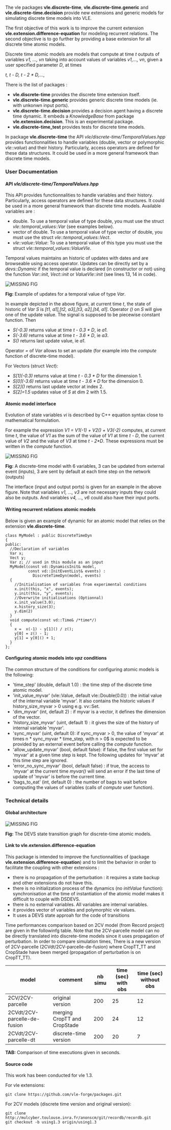 
The vle packages **vle.discrete-time**, **vle.discrete-time.generic**
and **vle.discrete-time.decision** provide new extensions and generic models
for simulating discrete time models into VLE.

The first objective of this work is to improve the current extension 
**vle.extension.difference-equation** for modeling recurrent relations.
 The second objective is to go further by providing a base extension for all
discrete time atomic models.

Discrete time atomic models are models that compute at time _t_ outputs of
variables _v1, ..., vn_ taking into account values of variables _v1,..., vn_,
given a user specified parameter _D_, at times


_t, t - D, t - 2 * D,..._, 


There is the list of packages :
* **vle.discrete-time** provides the discrete time extension
 itself.
* **vle.discrete-time.generic** provides generic discrete
 time models (ie. with unkonwn input ports).
* **vle.discrete-time.decision** provides a decision agent having
 a discrete time dynamic. It embeds a _KnowledgeBase_ from package
 **vle.extension.decision**. This is an experimental package.
* **vle.discrete-time_test** provides tests for discrete time
models.

In package **vle.discrete-time** the API _vle/discrete-time/TemporalValues.hpp_
provides functionnalities to handle variables 
(double, vector or polymorphic _vle::value_) and their history. Particularly,
access operators are defined for these data structures. It could be
used in a more general framework than discrete time models.

### User Documentation

#### API _vle/discrete-time/TemporalValues.hpp_

This API provides functionnalities to handle variables and their history.
Particularly, access operators are defined for these data structures. It could
be used in a more general framework than discrete time models.
Available variables are :
* double. To use a temporal value of type double, you must use the struct 
  _vle::temporal_values::Var_ (see examples below).
* vector of double. To use a temporal value of type vector of double,
    you must use the struct _vle::temporal_values::Vect_.
* _vle::value::Value_: To use a temporal value of this type
 you must use the struct _vle::temporal_values::ValueVle_.

Temporal values maintains an historic of updates with dates and
are browseable using access operator. Updates can be directly set
by a _devs::Dynamic_ if the temporal value is declared 
(in constructor or not) using the function _Var::init_, 
_Vect::init_ or _ValueVle::init_ (see lines 13, 14 in code).

![MISSING FIG](http://www.vle-project.org/pub/1.3/docs/temporal_values.png)

**Fig:** Example of updates for a temporal value of type _Var_.

In example depicted in the above figure, at current time _t_, the state
of historic of _Var_ _S_ is _[t1, a1],[t2, a3],[t3, a2],[t4, a1]_.
Operator _()_ on _S_ will give one of the update value. The signal is 
supposed to be piecewise constant function. Then 
* _S(-0.3)_ returns value at time _t - 0.3 * D_, ie _a1_.
* _S(-3.6)_ returns value at time _t - 3.6 * D_, ie _a3_.
* _S()_ returns last update value, ie _a1_.

Operator _=_ of _Var_ allows to set an update
(for example into the _compute_ function of discrete-time model).

For Vectors (struct _Vect_):

* _S\[1\](-0.3)_ returns value at time _t - 0.3 * D_ for the
  dimension 1.
* _S\[0\](-3.6)_ returns value at time _t - 3.6 * D_
  for the dimension 0.
* _S\[2\]()_ returns last update vector at index 2.
* _S\[2\]=1.5_ updates value of _S_ at dim 2 with 1.5.


#### Atomic model interface

Evolution of state variables _vi_ is described by C++ equation syntax close to
mathematical formulation.

For example the expression _V1 = V1(-1) + V2() + V3(-2)_ computes, at current
time _t_, the value of _V1_ as the sum of the value of _V1_ at time 
_t - D_, the current value of _V2_ and the value of _V3_ at time 
_t - 2*D_. These expressions must be written in the
_compute_ function.


![MISSING FIG](http://www.vle-project.org/pub/1.3/docs/userInterfaceDiscreteTime.png)

**Fig:** A discrete-time model with 6 variables, 3 can be
updated from external event (inputs), 3 are sent by default at each time step 
on the network (outputs)

The interface (input and output ports) is given for an example in the above 
figure. Note that variables _v1, ..., v3_ are not necessary
inputs they could also be outputs. And variables _v4, ..., v6_ could also
have their input ports.


#### Writing recurrent relations atomic models


Below is given an example of dynamic for an atomic model that relies 
on the extension **vle.discrete-time**.

``` 
class MyModel : public DiscreteTimeDyn
{
public:
  //Declaration of variables
  Var x;
  Vect y;
  Var z; // used in this module as an input
  MyModel(const vd::DynamicsInit& model, 
          const vd::InitEventList& events) :
            DiscreteTimeDyn(model, events)
  {
    //Initialisation of variables from experimental conditions
    x.init(this, "x", events);
    y.init(this, "y", events);
    //Overwrite initialisations (Optionnal)
    x.init_value(3.0);
    x.history_size(3);
    y.dim(2)
  }
  void compute(const vd::Time& /*time*/)
  {
    x =  x(-1) - y[1]() / z();
    y[0] = z() - 1;
    y[1] = y[0]() + 1;
  }
};
```

#### Configuring atomic models into _vpz_ conditions

The common structure of the conditions for configuring atomic models is the
following:

* 'time_step' (double, default 1.0) : the time step of the discrete time
  atomic model.
* 'init_value\_myvar' (vle::Value, default vle::Double(0.0)) :
  the initial value of the internal variable 'myvar'. It also contains
  the historic values if history_size_myvar > 0 using e.g. vv::Set.
* 'dim_myvar' (int, default 2) : if myvar is a vector, it defines
  the dimension of the vector.
* 'history_size_myvar' (uint, default 1) : it gives the size of the
  history of internal variable 'myvar'.
* 'sync_myvar' (uint, default 0): if sync_myvar > 0, the value of
  'myvar' at times n * sync_myvar * time_step, with n > 0$ is
  expected to be provided by an external event before calling the _compute_
  function.
* 'allow_update_myvar' (bool, default false): if false, the first
  value set for 'myvar' at a given time step is kept. The following updates for
  'myvar' at this time step are ignored. 
* 'error_no_sync_myvar' (bool, default false) : if true, the
  access to 'myvar' at the current time _myvar()_ will send an error if the
  last time of update of 'myvar' is before the current time.
* 'bags_to_eat' (int, default 0) : the number of bags to wait before
  computing the values of variables (calls of _compute_ user function).

### Technical details


#### Global architecture


![MISSING FIG](http://www.vle-project.org/pub/1.3/docs/DEVS_states.png)

**Fig:** The DEVS state transition graph  for discrete-time atomic models.

#### Link to **vle.extension.difference-equation**

This package is intended to improve the functionnalities of (package
**vle.extension.difference-equation**) and to limit the behavior 
in order to facilitate the coupling with other extensions :

* there is no propagation of the perturbation : 
  it requires a state backup and other extensions do not have this.
* there is no initialization process of the dynamics (no _initValue_
  function): synchronisation at the time of instantiation of the atomic model
  makes it difficult to couple with DSDEVS. 
* there is no external variables. All variables are internal variables. 
* it provides vector of variables and polymorphic vle values.
* It uses a DEVS state approah for the code of transitions

Time performances comparison based on 2CV model (from Record project) are given
in the followinfg table. Note that the 2CV-parcelle model
can no be directly translated into discrete-time models since
it uses propagation of perturbation. In order to compare simulation times, 
There is a new version of 2CV-parcelle (2CVdt/2CV-parcelle-de-fusion) where 
CropTT_TT and CropStade have been merged (propagation of 
perturbation is on CropTT_TT).  

model                        |  comment                     |  nb simu | time (sec) with obs | time (sec) without obs 
-----------------------------|------------------------------|----------|---------------------|------------------------
2CV/2CV-parcelle             | original version             |  200     | 25                  | 12 
2CVdt/2CV-parcelle-de-fusion | merging CropTT and CropStade |  200     | 24                  | 12 
2CVdt/2CV-parcelle-dt        | discrete-time version        |  200     | 20                  | 7  

**TAB:** Comparison of time executions given in seconds.


#### Source code

This work has been conducted for vle 1.3.

For vle extensions:

```
git clone https://github.com/vle-forge/packages.git
```

For 2CV models (discrete time version and original version):

```
git clone http://mulcyber.toulouse.inra.fr/anonscm/git/recordb/recordb.git
git checkout -b using1.3 origin/using1.3
```

